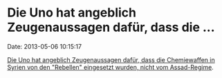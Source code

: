 Die Uno hat angeblich Zeugenaussagen dafür, dass die \...
=========================================================

Date: 2013-05-06 10:15:17

[Die Uno hat angeblich Zeugenaussagen dafür, dass die Chemiewaffen in
Syrien von den \"Rebellen\" eingesetzt wurden, nicht vom
Assad-Regime](http://www.reuters.com/article/2013/05/05/us-syria-crisis-un-idUSBRE94409Z20130505).
